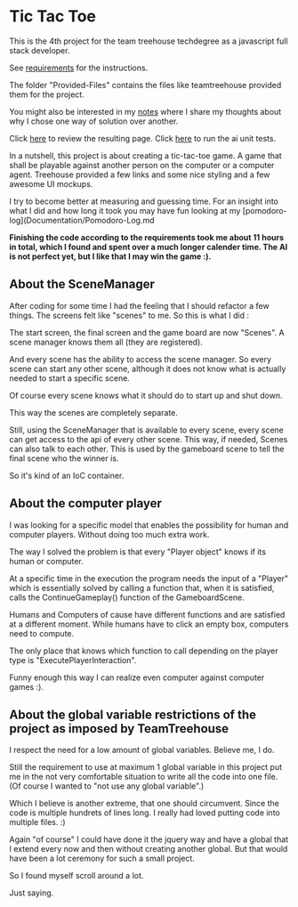 # Tic Tac Toe

This is the 4th project for the team treehouse techdegree as a javascript full stack developer.

See [requirements](Documentation/Requirements.md) for the instructions.

The folder "Provided-Files" contains the files like teamtreehouse provided them for the project.

You might also be interested in my [notes](Documentation/Notes.md) where I share my thoughts about why I chose one way of solution over another. 

Click [here](https://stho32.github.io/Treehouse-04-TicTacToe/Source/index.html) to review the resulting page.
Click [here](https://stho32.github.io/Treehouse-04-TicTacToe/Source-AI/tests.html) to run the ai unit tests.

In a nutshell, this project is about creating a tic-tac-toe game. A game that shall be playable
against another person on the computer or a computer agent. Treehouse provided a few links and 
some nice styling and a few awesome UI mockups.


I try to become better at measuring and guessing time. For an insight into what I did and how long it took you may have fun looking at my [pomodoro-log](Documentation/Pomodoro-Log.md

**Finishing the code according to the requirements took me about 11 hours in total, which I found and spent over a much longer calender time. The AI is not perfect yet, but I like that I may win the game :).**

## About the SceneManager

After coding for some time I had the feeling that I should refactor a few things. The screens felt like "scenes" to me. So this is what I did :

The start screen, the final screen and the game board are now "Scenes". A scene manager knows them all (they are registered).

And every scene has the ability to access the scene manager. So every scene can start any other scene, although it does not know what is actually
needed to start a specific scene. 

Of course every scene knows what it should do to start up and shut down.

This way the scenes are completely separate.

Still, using the SceneManager that is available to every scene, every scene can get access to the api of every other scene. 
This way, if needed, Scenes can also talk to each other. This is used by the gameboard scene to tell the final scene 
who the winner is.

So it's kind of an IoC container.

## About the computer player

I was looking for a specific model that enables the possibility for human and computer players. Without doing too much extra work.

The way I solved the problem is that every "Player object" knows if its human or computer. 

At a specific time in the execution the program needs the input of a "Player" which is essentially solved by calling a function 
that, when it is satisfied, calls the ContinueGameplay() function of the GameboardScene. 

Humans and Computers of cause have different functions and are satisfied at a different moment. 
While humans have to click an empty box, computers need to compute. 

The only place that knows which function to call depending on the player type is "ExecutePlayerInteraction".

Funny enough this way I can realize even computer against computer games :).

## About the global variable restrictions of the project as imposed by TeamTreehouse

I respect the need for a low amount of global variables. Believe me, I do. 

Still the requirement to use at maximum 1 global variable in this project put me in the not very comfortable situation to write
all the code into one file. (Of course I wanted to "not use any global variable".)

Which I believe is another extreme, that one should circumvent. Since the code is multiple hundrets of lines long. 
I really had loved putting code into multiple files. :)

Again "of course" I could have done it the jquery way and have a global that I extend every now and then without creating
another global. But that would have been a lot ceremony for such a small project.

So I found myself scroll around a lot.

Just saying.

